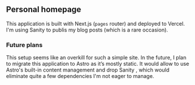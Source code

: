 ## Personal homepage

This application is built with Next.js (`pages` router) and deployed to Vercel.
I'm using Sanity to publis my blog posts (which is a rare occasion).

### Future plans

This setup seems like an overkill for such a simple site. In the future, I plan to migrate this application to Astro as it’s mostly static.
It would allow to use Astro's built-in content management and drop Sanity , which would eliminate quite a few dependencies I'm not eager to manage.
